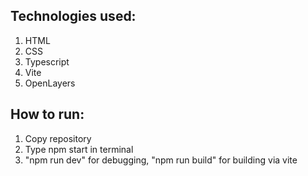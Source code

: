 ## Technologies used:
1. HTML
2. CSS
3. Typescript
4. Vite
5. OpenLayers

## How to run:
1. Copy repository
2. Type npm start in terminal
3. "npm run dev" for debugging, "npm run build" for building via vite
